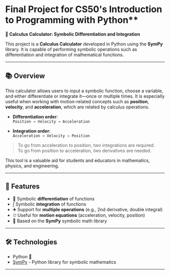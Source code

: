 # Final Project for CS50's Introduction to Programming with Python**

**🧮 Calculus Calculator: Symbolic Differentiation and Integration**

This project is a **Calculus Calculator** developed in Python using the **SymPy** library. It is capable of performing symbolic operations such as differentiation and integration of mathematical functions.

---

## 📚 Overview

This calculator allows users to input a symbolic function, choose a variable, and either differentiate or integrate it—once or multiple times. It is especially useful when working with motion-related concepts such as **position**, **velocity**, and **acceleration**, which are related by calculus operations.

- **Differentiation order**:  
  `Position → Velocity → Acceleration`

- **Integration order**:  
  `Acceleration → Velocity → Position`

> To go from acceleration to position, two integrations are required.  
> To go from position to acceleration, two derivatives are needed.

This tool is a valuable aid for students and educators in mathematics, physics, and engineering.

---

## 🚀 Features

- 🔁 Symbolic **differentiation** of functions  
- ∫ Symbolic **integration** of functions  
- ➕ Support for **multiple operations** (e.g., 2nd derivative, double integral)  
- ⏱ Useful for **motion equations** (acceleration, velocity, position)  
- 🧩 Based on the **SymPy** symbolic math library  

---

## 🛠 Technologies

- Python 🐍  
- [SymPy](https://www.sympy.org/en/index.html) - Python library for symbolic mathematics  

---

